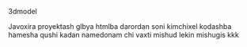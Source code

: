 3dmodel

Javoxira proyektash glbya htmlba darordan soni kimchixel kodashba hamesha qushi kadan namedonam chi vaxti mishud lekin mishugis
kkk